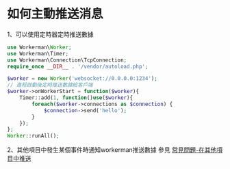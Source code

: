 # 如何主動推送消息

1、可以使用定時器定時推送數據
```php
use Workerman\Worker;
use Workerman\Timer;
use Workerman\Connection\TcpConnection;
require_once __DIR__ . '/vendor/autoload.php';

$worker = new Worker('websocket://0.0.0.0:1234');
// 進程啟動後定時推送數據給客戶端
$worker->onWorkerStart = function($worker){
    Timer::add(1, function()use($worker){
        foreach($worker->connections as $connection) {
            $connection->send('hello');
        }
    });
};
Worker::runAll();
```

2、其他項目中發生某個事件時通知workerman推送數據
參見 [常見問題-在其他項目中推送](push-in-other-project.md)
